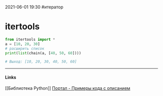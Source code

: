 2021-06-01 19:30
#итератор
# itertools
```py
from itertools import *
a = [10, 20, 30]
# расширить список
print(list(chain(a, [40, 50, 60])))

# Выход: [10, 20, 30, 40, 50, 60]
```
_____________
#### Links
[[Библиотека Python]]
[Портал - Примеры кода с описанием](http://espressocode.top/extending-list-python-5-different-ways/)